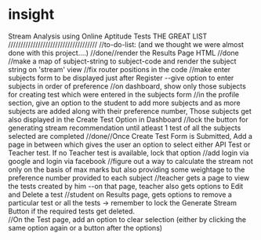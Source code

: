 # insight
Stream Analysis using Online Aptitude Tests
THE GREAT LIST
////////////////////////////////////
//to-do-list: (and we thought we were almost done with this project....)
//done//render the Results Page HTML
//done //make a map of subject-string to subject-code and render the subject string on 'stream' view
//fix router positions in the code
//make enter subjects form to be displayed just after Register --give option to enter subjects in order of preference
//on dashboard, show only those subjects for creating test which were entered in the subjects form
//in the profile section, give an option to the student to add more subjects and as more subjects are added along with their preference number, Those subjects get also displayed in the Create Test Option in Dashboard
//lock the button for generating stream recommendation until atleast 1 test of all the subjects selected are completed
//done//Once Create Test Form is Submitted, Add a page in between which gives the user an option to select either API Test or Teacher test. If no Teacher test is available, lock that option
//add login via google and login via facebook 
//figure out a way to calculate the stream not only on the basis of max marks but also providing some weightage to the preference number provided to each subject 
//teacher gets a page to view the tests created by him --on that page, teacher also gets options to Edit and Delete a test
//student on Results page, gets options to remove a particular test or all the tests -> remember to lock the Generate Stream Button if the required tests get deleted.    
//On the Test page, add an option to clear selection (either by clicking the same option again or a button after the options)  
